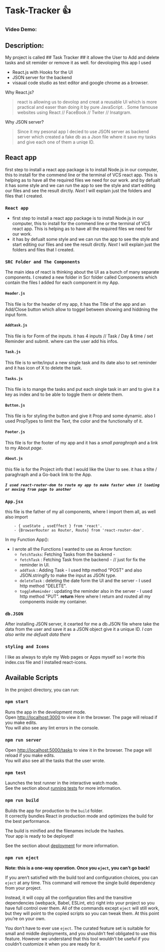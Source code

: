 # Task-Tracker :+1:

### Video Demo: <URL HERE>

## Description:

My project is called ## Task Tracker ## it allowe the User to Add and delete tasks and sit remider or remove it as well. for devoloping this app I used

- React.js with Hooks for the UI
- JSON server for the backend
- visaual code studio as text editor and google chrome as a browser.

Why React.js?

> react is allowing us to devolop and creat a reusable UI which is more practical and easer than doing it by pure JavaScript.
> . Some famouse websites using React // FaceBook // Twiter // Insatgram.

Why JSON server?

> Since it my pesonal app I decied to use JSON server as backend server which created a fake db as a Json file where it save my tasks and give each one of them a uniqe ID.

## React app

first step to install a react app package is to install Node.js in our computer, this to install for the commend line or the terminal of VCS react app. This is helping as to have all the required files we need for our work. and by defualt it has some style and we can run the app to see the style and start editing our files and see the result dirctly.
_Next_ I will explain just the folders and files that I created.

### `React app`

- first step to install a react app package is to install Node.js in our computer, this to install for the commend line or the terminal of VCS react app. This is helping as to have all the required files we need for our work.
- it has by defualt some style and we can run the app to see the style and start editing our files and see the result dirctly.
  _Next_ I will explain just the folders and files that I created.

### `SRC Folder and The Components`

The main idea of react is thinking about the UI as a bunch of many separate components.
I created a new folder in Scr folder called Components which contain the files I added for each component in my App.

#### `Header.js`

This file is for the header of my app, it has the Title of the app and an Add/Close button which allow to toggel between showing and hiddning the input form.

#### `Addtask.js`

This file is for Form of the inputs. it has 4 inputs // Task / Day & time / set Reminder and submit. where can the user add his infos.

#### `Task.js`

This file is to write/input a new single task and its date also to set reminder and it has icon of X to delete the task.

#### `Tasks.js`

This file is to mange the tasks and put each single task in arr and to give it a key as index and
to be able to toggle them or delete them.

#### `Button.js`

This file is for styling the button and give it Prop and some dynamic. also I used PropTypes to limit the Text, the color and the functionalty of it.

#### `Footer.js`

This file is for the footer of my app and it has a _small paraghraph_ and a link to my About _page_.

#### `About.js`

this file is for the Project info that I would like the User to see. it has a tilte / paraghraph and a Go-back link to the App.

##### `I used react-router-dom to route my app to make faster when it loading or moving from page to another`

### `App.jsx`

this file is the father of my all components, where I import them all, as well also import

```
    - { useState , useEffect } from 'react'.
    - {BrowserRouter as Router, Route} from 'react-router-dom'.
```

In my Function App():

- I wrote all the Functions I wanted to use as Arrow function:
  - `fetchTasks`: Fetching Tasks from the backend -
  - `fetchTask` : Fetching Task from the backend - // just for fix the reminder in UI.
  - `addTask` : Adding Task - I used http method "POST" and also JSON.stringify to make the input as JSON type.
  - `deleteTask` : deleting the date form the UI and the server - I used http method "DELETE".
  - `toggleReminder` : updating the reminder also in the server - I used http method "PUT".
    **return**
    Here where I return and routed all my components inside my container.

### `db.JSON`

After installing JSON server, it cearted for me a db.JSON file where take the data from the user and save it as a JSON object give it a unique ID.
_I can also write me defualt data there_

### `styling and Icons`

I like as always to style my Web pages or Apps myself so I worte this index.css file and I installed
react-icons.

## Available Scripts

In the project directory, you can run:

### `npm start`

Runs the app in the development mode.\
Open [http://localhost:3000](http://localhost:3000) to view it in the browser.
The page will reload if you make edits.\
You will also see any lint errors in the console.

### `npm run server`

Open [http://localhost:5000/tasks](http://localhost:5000/tasks) to view it in the browser.
The page will reload if you make edits.\
You will also see all the tasks that the user wrote.

### `npm test`

Launches the test runner in the interactive watch mode.\
See the section about [running tests](https://facebook.github.io/create-react-app/docs/running-tests) for more information.

### `npm run build`

Builds the app for production to the `build` folder.\
It correctly bundles React in production mode and optimizes the build for the best performance.

The build is minified and the filenames include the hashes.\
Your app is ready to be deployed!

See the section about [deployment](https://facebook.github.io/create-react-app/docs/deployment) for more information.

### `npm run eject`

**Note: this is a one-way operation. Once you `eject`, you can’t go back!**

If you aren’t satisfied with the build tool and configuration choices, you can `eject` at any time. This command will remove the single build dependency from your project.

Instead, it will copy all the configuration files and the transitive dependencies (webpack, Babel, ESLint, etc) right into your project so you have full control over them. All of the commands except `eject` will still work, but they will point to the copied scripts so you can tweak them. At this point you’re on your own.

You don’t have to ever use `eject`. The curated feature set is suitable for small and middle deployments, and you shouldn’t feel obligated to use this feature. However we understand that this tool wouldn’t be useful if you couldn’t customize it when you are ready for it.
